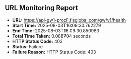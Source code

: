 ## URL Monitoring Report

- **URL:** https://api-gw1-prod1.fisglobal.com/gw/v1/health
- **Start Time:** 2025-08-03T16:09:30.762279
- **End Time:** 2025-08-03T16:09:30.850983
- **Total Time Taken:** 0.088704 seconds
- **HTTP Status Code:** 403
- **Status:** Failure
- **Failure Reason:** HTTP Status Code: 403
